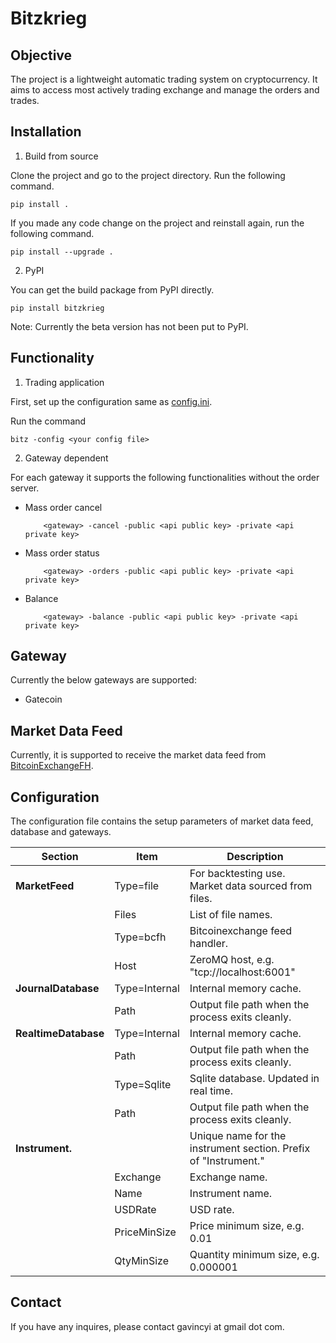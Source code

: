 # Bitzkrieg

## Objective

The project is a lightweight automatic trading system on cryptocurrency. 
It aims to access most actively trading exchange and manage the orders and trades.

## Installation

1. Build from source

Clone the project and go to the project directory. Run the following command.

```
pip install .
```

If you made any code change on the project and reinstall again, run the following command.

```
pip install --upgrade .
```

2. PyPI

You can get the build package from PyPI directly.

```
pip install bitzkrieg
```

Note: Currently the beta version has not been put to PyPI.

## Functionality

1. Trading application

First, set up the configuration same as [config.ini](config.ini).

Run the command

```
bitz -config <your config file>
```

2. Gateway dependent

For each gateway it supports the following functionalities without the order server.

- Mass order cancel
    
    ```
        <gateway> -cancel -public <api public key> -private <api private key>
    ```
    
- Mass order status
    
    ```
        <gateway> -orders -public <api public key> -private <api private key>
    ```
    
- Balance
    
    ```
        <gateway> -balance -public <api public key> -private <api private key>
    ```

## Gateway

Currently the below gateways are supported:

- Gatecoin

## Market Data Feed

Currently, it is supported to receive the market data feed from [BitcoinExchangeFH](https://github.com/gavincyi/BitcoinExchangeFH). 

## Configuration

The configuration file contains the setup parameters of market data feed, database and gateways.

| Section | Item | Description |
| --- | --- | --- |
|**MarketFeed**|Type=file|For backtesting use. Market data sourced from files.|
||Files|List of file names.|
||Type=bcfh|Bitcoinexchange feed handler.|
||Host|ZeroMQ host, e.g. "tcp://localhost:6001"|
|**JournalDatabase**|Type=Internal|Internal memory cache.|
||Path|Output file path when the process exits cleanly.|
|**RealtimeDatabase**|Type=Internal|Internal memory cache.|
||Path|Output file path when the process exits cleanly.|
||Type=Sqlite|Sqlite database. Updated in real time.|
||Path|Output file path when the process exits cleanly.|
|**Instrument.**||Unique name for the instrument section. Prefix of "Instrument."|
||Exchange|Exchange name.|
||Name|Instrument name.|
||USDRate|USD rate.|
||PriceMinSize|Price minimum size, e.g. 0.01|
||QtyMinSize|Quantity minimum size, e.g. 0.000001|

## Contact

If you have any inquires, please contact gavincyi at gmail dot com.
